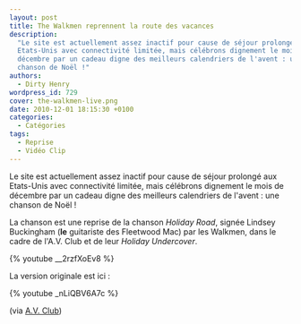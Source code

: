 ```yaml
---
layout: post
title: The Walkmen reprennent la route des vacances
description:
  "Le site est actuellement assez inactif pour cause de séjour prolongé aux
  Etats-Unis avec connectivité limitée, mais célébrons dignement le mois de
  décembre par un cadeau digne des meilleurs calendriers de l'avent : une
  chanson de Noël !"
authors:
  - Dirty Henry
wordpress_id: 729
cover: the-walkmen-live.png
date: 2010-12-01 18:15:30 +0100
categories:
  - Catégories
tags:
  - Reprise
  - Vidéo Clip
---
```


Le site est actuellement assez inactif pour cause de séjour prolongé aux
Etats-Unis avec connectivité limitée, mais célébrons dignement le mois de
décembre par un cadeau digne des meilleurs calendriers de l'avent : une chanson
de Noël !

La chanson est une reprise de la chanson _Holiday Road_, signée Lindsey
Buckingham (**le** guitariste des Fleetwood Mac) par les Walkmen, dans le cadre
de l'A.V. Club et de leur _Holiday Undercover_.

{% youtube __2rzfXoEv8 %}

La version originale est ici :

{% youtube _nLiQBV6A7c %}

(via
[A.V. Club](http://www.avclub.com/articles/the-walkmen-cover-holiday-road,48355/))

